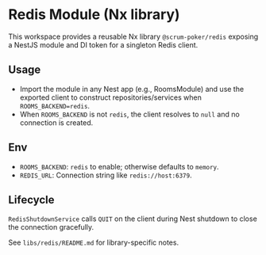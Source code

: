 # Redis Module (Nx library)

This workspace provides a reusable Nx library `@scrum-poker/redis` exposing a NestJS module and DI token for a singleton Redis client.

## Usage

- Import the module in any Nest app (e.g., RoomsModule) and use the exported client to construct repositories/services when `ROOMS_BACKEND=redis`.
- When `ROOMS_BACKEND` is not `redis`, the client resolves to `null` and no connection is created.

## Env

- `ROOMS_BACKEND`: `redis` to enable; otherwise defaults to `memory`.
- `REDIS_URL`: Connection string like `redis://host:6379`.

## Lifecycle

`RedisShutdownService` calls `QUIT` on the client during Nest shutdown to close the connection gracefully.

See `libs/redis/README.md` for library-specific notes.
